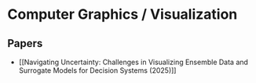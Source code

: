 # Computer Graphics / Visualization

## Papers

- [[Navigating Uncertainty: Challenges in Visualizing Ensemble Data and Surrogate Models for Decision Systems (2025)]]
